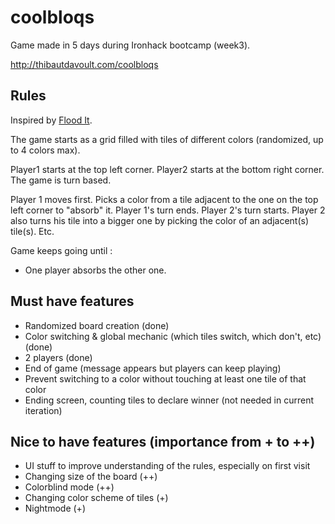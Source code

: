 # coolbloqs
Game made in 5 days during Ironhack bootcamp (week3).

http://thibautdavoult.com/coolbloqs

## Rules

Inspired by [Flood It](http://unixpapa.com/floodit/).

The game starts as a grid filled with tiles of different colors (randomized, up to 4 colors max).

Player1 starts at the top left corner. Player2 starts at the bottom right corner. The game is turn based.

Player 1 moves first. Picks a color from a tile adjacent to the one on the top left corner to "absorb" it.
Player 1's turn ends. Player 2's turn starts.
Player 2 also turns his tile into a bigger one by picking the color of an adjacent(s) tile(s).
Etc.

Game keeps going until :
- One player absorbs the other one.

## Must have features

- Randomized board creation (done)
- Color switching & global mechanic (which tiles switch, which don't, etc) (done)
- 2 players (done)
- End of game (message appears but players can keep playing)
- Prevent switching to a color without touching at least one tile of that color
- Ending screen, counting tiles to declare winner (not needed in current iteration)


## Nice to have features (importance from + to ++)

- UI stuff to improve understanding of the rules, especially on first visit
- Changing size of the board (++)
- Colorblind mode (++)
- Changing color scheme of tiles (+)
- Nightmode (+)
